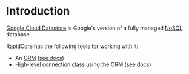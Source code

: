 # Introduction

[Google Cloud Datastore](https://cloud.google.com/datastore/) is Google's version of a fully managed [NoSQL](https://en.wikipedia.org/wiki/NoSQL) database.

RapidCore has the following tools for working with it:

- An [ORM](https://en.wikipedia.org/wiki/Object-relational_mapping) ([see docs](../Orm))
- High-level connection class using the ORM ([see docs](../Connection))
